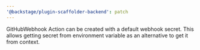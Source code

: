```yaml
---
'@backstage/plugin-scaffolder-backend': patch
---
```


GitHubWebhook Action can be created with a default webhook secret. This allows getting secret from environment variable as an alternative to get it from context.
